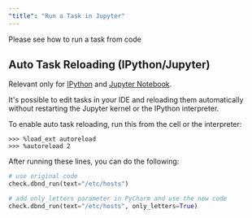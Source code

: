 ```yaml
---
"title": "Run a Task in Jupyter"
---
```

Please see how to run a  task from code

## Auto Task Reloading (IPython/Jupyter)

Relevant only for [IPython](https://ipython.org) and [Jupyter Notebook](http://jupyter.org).

It's possible to edit tasks in your IDE and reloading them automatically without restarting the Jupyter kernel or the IPython interpreter.

To enable auto task reloading, run this from the cell or the interpreter:

```
>>> %load_ext autoreload
>>> %autoreload 2
```

After running these lines, you can do the following:

<!-- noqa -->
```python
# use original code
check.dbnd_run(text="/etc/hosts")
```

<!-- noqa -->
```python
# add only_letters parameter in PyCharm and use the new code
check.dbnd_run(text="/etc/hosts", only_letters=True)
```
